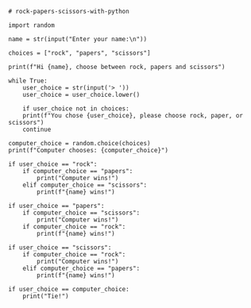     # rock-papers-scissors-with-python

    import random

    name = str(input("Enter your name:\n"))

    choices = ["rock", "papers", "scissors"]

    print(f"Hi {name}, choose between rock, papers and scissors")

    while True:
        user_choice = str(input('> '))
        user_choice = user_choice.lower()

        if user_choice not in choices:
        print(f"You chose {user_choice}, please choose rock, paper, or scissors")
        continue

    computer_choice = random.choice(choices)
    print(f"Computer chooses: {computer_choice}")

    if user_choice == "rock":
        if computer_choice == "papers":
            print("Computer wins!")
        elif computer_choice == "scissors":
            print(f"{name} wins!")

    if user_choice == "papers":
        if computer_choice == "scissors":
            print("Computer wins!")
        if computer_choice == "rock":
            print(f"{name} wins!")

    if user_choice == "scissors":
        if computer_choice == "rock":
            print("Computer wins!")
        elif computer_choice == "papers":
            print(f"{name} wins!")

    if user_choice == computer_choice:
        print("Tie!")
    
